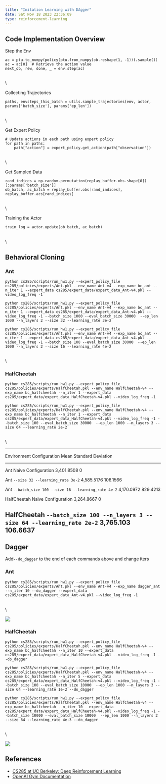 ```yaml
---
title: "Imitation Learning with DAgger"
date: Sat Nov 18 2023 22:36:09
type: reinforcement-learning
---
```

## Code Implementation Overview

Step the Env

    ac = ptu.to_numpy(policy(ptu.from_numpy(ob.reshape(1, -1))).sample())
    ac = ac[0]  # Retrieve the action value
    next_ob, rew, done, _ = env.step(ac)  

\
\

Collecting Trajectories

    paths, envsteps_this_batch = utils.sample_trajectories(env, actor, params['batch_size'], params['ep_len'])

\
\

Get Expert Policy

    # Update actions in each path using expert policy
    for path in paths:
        path["action"] = expert_policy.get_action(path["observation"])

\
\

Get Sampled Data

    rand_indices = np.random.permutation(replay_buffer.obs.shape[0])[:params['batch_size']]
    ob_batch, ac_batch = replay_buffer.obs[rand_indices], replay_buffer.acs[rand_indices]

\
\

Training the Actor

    train_log = actor.update(ob_batch, ac_batch)

\
\

## Behavioral Cloning

### Ant

    python cs285/scripts/run_hw1.py --expert_policy_file cs285/policies/experts/Ant.pkl --env_name Ant-v4 --exp_name bc_ant --n_iter 1 --expert_data cs285/expert_data/expert_data_Ant-v4.pkl --video_log_freq -1

    python cs285/scripts/run_hw1.py --expert_policy_file cs285/policies/experts/Ant.pkl --env_name Ant-v4 --exp_name bc_ant --n_iter 1 --expert_data cs285/expert_data/expert_data_Ant-v4.pkl --video_log_freq -1 --batch_size 1000 --eval_batch_size 30000  --ep_len 1000 --n_layers 2 --size 32 --learning_rate 3e-2

    python cs285/scripts/run_hw1.py --expert_policy_file cs285/policies/experts/Ant.pkl --env_name Ant-v4 --exp_name bc_ant --n_iter 1 --expert_data cs285/expert_data/expert_data_Ant-v4.pkl --video_log_freq -1 --batch_size 100 --eval_batch_size 30000  --ep_len 1000 --n_layers 2 --size 16 --learning_rate 4e-2

\
\

### HalfCheetah

    python cs285/scripts/run_hw1.py --expert_policy_file cs285/policies/experts/HalfCheetah.pkl --env_name HalfCheetah-v4 --exp_name bc_halfcheetah --n_iter 1 --expert_data cs285/expert_data/expert_data_HalfCheetah-v4.pkl --video_log_freq -1  

    python cs285/scripts/run_hw1.py --expert_policy_file cs285/policies/experts/HalfCheetah.pkl --env_name HalfCheetah-v4 --exp_name bc_halfcheetah --n_iter 1 --expert_data cs285/expert_data/expert_data_HalfCheetah-v4.pkl --video_log_freq -1 --batch_size 100 --eval_batch_size 30000  --ep_len 1000 --n_layers 3 --size 64 --learning_rate 2e-2

\
\

  ----------------------------------------------------------------------------------------------------------
  Environment   Configuration                                                    Mean         Standard
                                                                                              Deviation
  ------------- ---------------------------------------------------------------- ------------ --------------
  Ant           Naive Configuration                                              3,401.8508   0

  Ant           `--size 32 --learning_rate 3e-2`                                 4,585.5176   108.1566

  Ant           `--batch_size 100 --size 16 --learning_rate 4e-2`                4,170.0972   829.4213

  HalfCheetah   Naive Configuration                                              3,264.8667   0

  HalfCheetah   `--batch_size 100 --n_layers 3 --size 64 --learning_rate 2e-2`   3,765.103    106.6637
  ----------------------------------------------------------------------------------------------------------

## Dagger

Add`--do_dagger` to the end of each commands above and change iters

### Ant

    python cs285/scripts/run_hw1.py --expert_policy_file cs285/policies/experts/Ant.pkl --env_name Ant-v4 --exp_name dagger_ant --n_iter 10 --do_dagger --expert_data cs285/expert_data/expert_data_Ant-v4.pkl --video_log_freq -1

\
\

![](https://blog.jimchen.me/b152941e-b730-41cc-a1c9-898813d92388)

### HalfCheetah

    python cs285/scripts/run_hw1.py --expert_policy_file cs285/policies/experts/HalfCheetah.pkl --env_name HalfCheetah-v4 --exp_name bc_halfcheetah --n_iter 10 --expert_data cs285/expert_data/expert_data_HalfCheetah-v4.pkl --video_log_freq -1 --do_dagger

    python cs285/scripts/run_hw1.py --expert_policy_file cs285/policies/experts/HalfCheetah.pkl --env_name HalfCheetah-v4 --exp_name bc_halfcheetah --n_iter 5 --expert_data cs285/expert_data/expert_data_HalfCheetah-v4.pkl --video_log_freq -1 --batch_size 100 --eval_batch_size 10000  --ep_len 1000 --n_layers 3 --size 64 --learning_rate 1e-2 --do_dagger

    python cs285/scripts/run_hw1.py --expert_policy_file cs285/policies/experts/HalfCheetah.pkl --env_name HalfCheetah-v4 --exp_name bc_halfcheetah --n_iter 10 --expert_data cs285/expert_data/expert_data_HalfCheetah-v4.pkl --video_log_freq -1 --batch_size 10000 --eval_batch_size 10000  --ep_len 1000 --n_layers 2 --size 64 --learning_rate 4e-3 --do_dagger

\
\

![](https://blog.jimchen.me/581de3c1-45da-47a9-9ca1-02027142b02a)


## References

- [CS285 at UC Berkeley: Deep Reinforcement Learning](http://rail.eecs.berkeley.edu/deeprlcourse/)
- [OpenAI Gym Documentation](https://www.gymlibrary.dev/)

